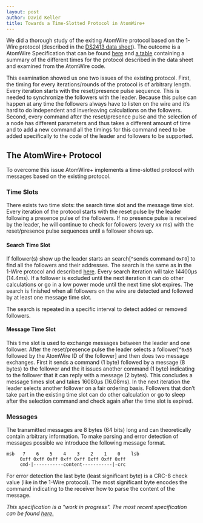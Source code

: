 ```yaml
---
layout: post
author: David Keller
title: Towards a Time-Slotted Protocol in AtomWire+
---
```


We did a thorough study of the exiting AtomWire protocol based on the 1-Wire protocol (described in the [DS2413 data sheet](https://datasheets.maximintegrated.com/en/ds/DS2413.pdf)). The outcome is a AtomWire Specification that can be found [here](https://github.com/fossil12/AtomWirePlus/blob/master/AtomWire_spec.md) and [a table](https://docs.google.com/spreadsheets/d/1yPVSfb1niXWbVkhceOln84PVQOyeUlXaM6V_9AKL58c/edit?usp=sharing) containing a summary of the different times for the protocol described in the data sheet and examined from the AtomWire code.

This examination showed us one two issues of the existing protocol. First, the timing for every iterations/rounds of the protocol is of arbitrary length. Every iteration starts with the reset/presence pulse sequence. This is needed to synchronize the followers with the leader. Because this pulse can happen at any time the followers always have to listen on the wire and it’s hard to do independent and inverleaving calculations on the followers. Second, every command after the reset/presence pulse and the selection of a node has different parameters and thus takes a different amount of time and to add a new command all the timings for this command need to be added specifically to the code of the leader and followers to be supported.

## The AtomWire+ Protocol

To overcome this issue AtomWire+ implements a time-slotted protocol with messages based on the existing protocol.

### Time Slots

There exists two time slots: the search time slot and the message time slot. Every iteration of the protocol starts with the reset pulse by the leader following a presence pulse of the followers. If no presence pulse is received by the leader, he will continue to check for followers (every _xx_ ms) with the reset/presence pulse sequences until a follower shows up.

#### Search Time Slot

If follower(s) show up the leader starts an search[^sends command `0xF0`] to find all the followers and their addresses. The search is the same as in the 1-Wire protocol and described [here](https://www.maximintegrated.com/en/app-notes/index.mvp/id/187). Every search iteration will take 14400µs (14.4ms). If a follower is excluded until the next iteration it can do other calculations or go in a low power mode until the next time slot expires. The search is finished when all followers on the wire are detected and followed by at least one message time slot.

The search is repeated in a specific interval to detect added or removed followers.

#### Message Time Slot

This time slot is used to exchange messages between the leader and one follower. After the reset/presence pulse the leader selects a follower[^`0x55` followed by the AtomWire ID of the follower] and then does two message exchanges. First it sends a command (1 byte) followed by a message (8 bytes) to the follower and the it issues another command (1 byte) indicating to the follower that it can reply with a message (2 bytes). This concludes a message times slot and takes 16080µs (16.08ms). In the next iteration the leader selects another follower on a fair ordering basis. Followers that don’t take part in the existing time slot can do other calculation or go to sleep after the selection command and check again after the time slot is expired.

### Messages

The transmitted messages are 8 bytes (64 bits) long and can theoretically contain arbitrary information. To make parsing and error detection of messages possible we introduce the following message format.

	msb   7    6    5    4    3    2    1    0    lsb
	     0xff 0xff 0xff 0xff 0xff 0xff 0xff 0xff
	     cmd-|-----------content-----------|-crc

For error detection the last byte (least significant byte) is a CRC-8 check value (like in the 1-Wire protocol). The most significant byte encodes the command indicating to the receiver how to parse the content of the message.

_This specification is a "work in progress". The most recent specification can be found [here.](https://github.com/fossil12/AtomWirePlus/blob/master/AtomWirePlus_spec.md)_